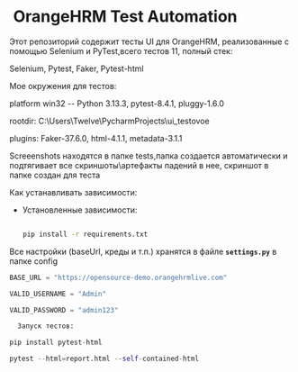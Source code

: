 # ​ OrangeHRM Test Automation

Этот репозиторий содержит тесты UI для OrangeHRM, реализованные с помощью Selenium и PyTest,всего тестов 11, полный стек:

Selenium, Pytest, Faker, Pytest-html

Мое окружения для тестов:

platform win32 -- Python 3.13.3, pytest-8.4.1, pluggy-1.6.0

rootdir: C:\Users\Twelve\PycharmProjects\ui_testovoe

plugins: Faker-37.6.0, html-4.1.1, metadata-3.1.1

Screeenshots находятся в папке tests,папка создается автоматически и подтягивает все скриншоты\артефакты падений в нее, скриншот в папке создан для теста

Как устанавливать зависимости:

- Установленные зависимости:  

  ```bash

  pip install -r requirements.txt

Все настройки (baseUrl, креды и т.п.) хранятся в файле **`settings.py`** в папке config

```python
BASE_URL = "https://opensource-demo.orangehrmlive.com"

VALID_USERNAME = "Admin"

VALID_PASSWORD = "admin123"

  Запуск тестов:

pip install pytest-html 

pytest --html=report.html --self-contained-html



